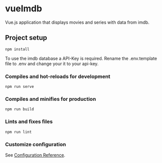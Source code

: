 # vueImdb
Vue.js application that displays movies and series with data from imdb.

## Project setup
```
npm install
```

To use the imdb database a API-Key is required.
Rename the .env.template file to .env and change your it to your api-key.

### Compiles and hot-reloads for development
```
npm run serve
```

### Compiles and minifies for production
```
npm run build
```

### Lints and fixes files
```
npm run lint
```

### Customize configuration
See [Configuration Reference](https://cli.vuejs.org/config/).
